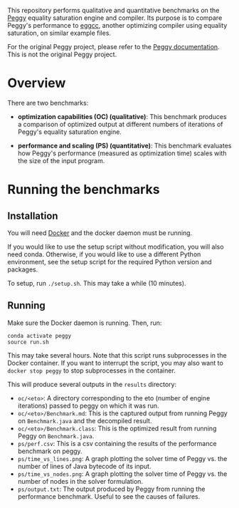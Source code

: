 This repository performs qualitative and quantitative benchmarks on the [Peggy](https://goto.ucsd.edu/~mstepp/peggy/) equality saturation engine and compiler. Its purpose is to compare Peggy's performance to [eggcc](https://github.com/egraphs-good/eggcc), another optimizing compiler using equality saturation, on similar example files.

For the original Peggy project, please refer to the [Peggy documentation](https://goto.ucsd.edu/~mstepp/peggy/). This is not the original Peggy project.

# Overview

There are two benchmarks:

- **optimization capabilities (OC) (qualitative)**: This benchmark produces a comparison of optimized output at different numbers of iterations of Peggy's equality saturation engine.

- **performance and scaling (PS) (quantitative)**: This benchmark evaluates how Peggy's performance (measured as optimization time) scales with the size of the input program.


# Running the benchmarks

## Installation

You will need [Docker](https://docs.docker.com/get-started/get-docker/) and the docker daemon must be running.

If you would like to use the setup script without modification, you will also need conda. Otherwise, if you would like to use a different Python environment, see the setup script for the required Python version and packages.

To setup, run `./setup.sh`. This may take a while (10 minutes).


## Running

Make sure the Docker daemon is running. Then, run:

```
conda activate peggy
source run.sh
```

This may take several hours.
Note that this script runs subprocesses in the Docker container. If you want to interrupt the script, you may also want to `docker stop peggy` to stop subprocesses in the container.


This will produce several outputs in the `results` directory:

- `oc/<eto>`: A directory corresponding to the eto (number of engine iterations) passed to peggy on which it was run.
- `oc/<eto>/Benchmark.md`: This is the captured output from running Peggy on `Benchmark.java` and the decompiled result.
- `oc/<eto>/Benchmark.class`: This is the optimized result from running Peggy on `Benchmark.java`.
- `ps/perf.csv`: This is a csv containing the results of the performance benchmark on peggy.
- `ps/time_vs_lines.png`: A graph plotting the solver time of Peggy vs. the number of lines of Java bytecode of its input.
- `ps/time_vs_nodes.png`: A graph plotting the solver time of Peggy vs. the number of nodes in the solver formulation.
- `ps/output.txt`: The output produced by Peggy from running the performance benchmark. Useful to see the causes of failures.
